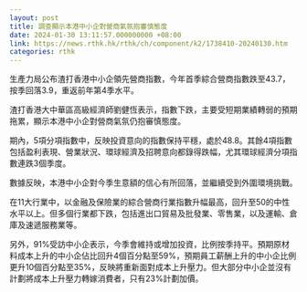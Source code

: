 ```yaml
---
layout: post
title: 調查顯示本港中小企對營商氣氛抱審慎態度
date: 2024-01-30 13:11:57.000000000 +08:00
link: https://news.rthk.hk/rthk/ch/component/k2/1738410-20240130.htm
categories: rthk
---
```


生產力局公布渣打香港中小企領先營商指數，今年首季綜合營商指數跌至43.7，按季回落3.9，重返前年第4季水平。

渣打香港大中華區高級經濟師劉健恆表示，指數下跌，主要受短期業績轉弱的預期拖累，顯示本港中小企對營商氣氛仍抱審慎態度。

期內，5項分項指數中，反映投資意向的指數保持平穩，處於48.8。其餘4項指數包括盈利表現、營業狀況、環球經濟及招聘意向都錄得跌幅，尤其環球經濟分項指數連跌3個季度。

數據反映，本港中小企對今季生意額的信心有所回落，並繼續受到外圍環境挑戰。

在11大行業中，以金融及保險業的綜合營商行業指數升幅最高，回升至50的中性水平以上。但多個行業都下跌，包括進出口貿易及批發業、零售業，以及運輸、倉庫及速遞服務業等。

另外，91%受訪中小企表示，今季會維持或增加投資，比例按季持平。預期原材料成本上升的中小企佔比回升4個百分點至59%，預期員工薪酬上升的中小企比例更升10個百分點至35%，反映將重新面對成本上升壓力。但大部分中小企並沒有計劃將成本上升壓力轉嫁消費者，只有23%計劃加價。
